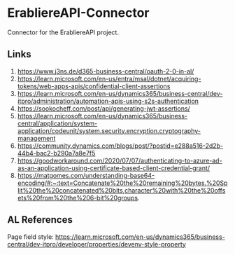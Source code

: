 # ErabliereAPI-Connector

Connector for the ErabliereAPI project.

## Links

1. https://www.j3ns.de/d365-business-central/oauth-2-0-in-al/
2. https://learn.microsoft.com/en-us/entra/msal/dotnet/acquiring-tokens/web-apps-apis/confidential-client-assertions
3. https://learn.microsoft.com/en-us/dynamics365/business-central/dev-itpro/administration/automation-apis-using-s2s-authentication
4. https://sookocheff.com/post/api/generating-jwt-assertions/
5. https://learn.microsoft.com/en-us/dynamics365/business-central/application/system-application/codeunit/system.security.encryption.cryptography-management
6. https://community.dynamics.com/blogs/post/?postid=e288a516-2d2b-44b4-bac2-b290a7a8e7f5
7. https://goodworkaround.com/2020/07/07/authenticating-to-azure-ad-as-an-application-using-certificate-based-client-credential-grant/
8. https://matgomes.com/understanding-base64-encoding/#:~:text=Concatenate%20the%20remaining%20bytes.%20Split%20the%20concatenated%20bits,character%20with%20the%20offsets%20from%20the%206-bit%20groups.

## AL References

Page field style: https://learn.microsoft.com/en-us/dynamics365/business-central/dev-itpro/developer/properties/devenv-style-property